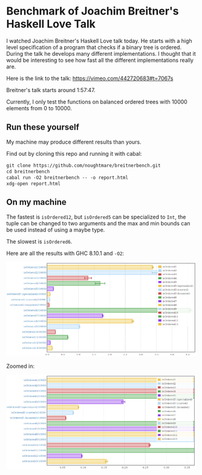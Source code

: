 # Benchmark of Joachim Breitner's Haskell Love Talk

I watched Joachim Breitner's Haskell Love talk today. He starts with a high level specification of a program that checks if a binary tree is ordered. During the talk he develops many different implementations. I thought that it would be interesting to see how fast all the different implementations really are.

Here is the link to the talk: https://vimeo.com/442720683#t=7067s

Breitner's talk starts around 1:57:47.

Currently, I only test the functions on balanced ordered trees with 10000
elements from 0 to 10000.

## Run these yourself

My machine may produce different results than yours.

Find out by cloning this repo and running it with cabal:

```
git clone https://github.com/noughtmare/breitnerbench.git
cd breitnerbench
cabal run -O2 breitnerbench -- -o report.html
xdg-open report.html
```

## On my machine

The fastest is `isOrdered12`, but `isOrdered5` can be specialized to `Int`, the tuple can be changed to two arguments and the max and min bounds can be used instead of using a maybe type.

The slowest is `isOrdered6`.

Here are all the results with GHC 8.10.1 and `-O2`:

![report](report/report.png)

Zoomed in:

![report-zoom](report/report-zoom.png)
